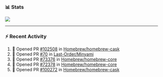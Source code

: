 ### :bar_chart: Stats

<a href="#">
  <img align="center" src="https://github-readme-stats.vercel.app/api?username=tuzi3040&show_icons=true&theme=dark" />
</a>

---

### :zap: Recent Activity

<!--START_SECTION:activity-->
1. 💪 Opened PR [#102508](https://github.com/Homebrew/homebrew-cask/pull/102508) in [Homebrew/homebrew-cask](https://github.com/Homebrew/homebrew-cask)
2. 💪 Opened PR [#70](https://github.com/Last-Order/Minyami/pull/70) in [Last-Order/Minyami](https://github.com/Last-Order/Minyami)
3. 💪 Opened PR [#73376](https://github.com/Homebrew/homebrew-core/pull/73376) in [Homebrew/homebrew-core](https://github.com/Homebrew/homebrew-core)
4. 💪 Opened PR [#72378](https://github.com/Homebrew/homebrew-core/pull/72378) in [Homebrew/homebrew-core](https://github.com/Homebrew/homebrew-core)
5. 💪 Opened PR [#100272](https://github.com/Homebrew/homebrew-cask/pull/100272) in [Homebrew/homebrew-cask](https://github.com/Homebrew/homebrew-cask)
<!--END_SECTION:activity-->
